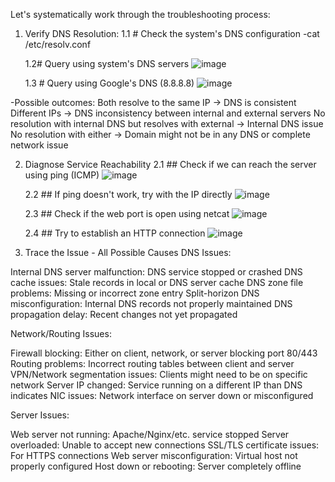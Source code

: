 Let's systematically work through the troubleshooting process:
1. Verify DNS Resolution:
  1.1 # Check the system's DNS configuration
   -cat /etc/resolv.conf
   
   1.2# Query using system's DNS servers
   ![image](https://github.com/user-attachments/assets/3fb0899e-a915-4588-b519-faf514b882b7)

   1.3 # Query using Google's DNS (8.8.8.8)
   ![image](https://github.com/user-attachments/assets/84c533a4-5636-415b-ad3e-2741d4cc5549)
   
  -Possible outcomes:
   Both resolve to the same IP → DNS is consistent
   Different IPs → DNS inconsistency between internal and external servers
   No resolution with internal DNS but resolves with external → Internal DNS issue
   No resolution with either → Domain might not be in any DNS or complete network issue
   
2. Diagnose Service Reachability
   2.1 ## Check if we can reach the server using ping (ICMP)
   ![image](https://github.com/user-attachments/assets/81b1715b-d790-4c5b-b268-e5d9c99c6f2d)

   2.2 ## If ping doesn't work, try with the IP directly
   ![image](https://github.com/user-attachments/assets/89f8447c-0a20-4e44-8a84-3b4702406364)

   2.3 ## Check if the web port is open using netcat
   ![image](https://github.com/user-attachments/assets/0df0ffd9-63e3-4a04-a056-790fec3de932)

   2.4 ## Try to establish an HTTP connection
   ![image](https://github.com/user-attachments/assets/9cd0516a-12e8-4c59-b097-74570ca0ba2a)

3. Trace the Issue - All Possible Causes
DNS Issues:

Internal DNS server malfunction: DNS service stopped or crashed
DNS cache issues: Stale records in local or DNS server cache
DNS zone file problems: Missing or incorrect zone entry
Split-horizon DNS misconfiguration: Internal DNS records not properly maintained
DNS propagation delay: Recent changes not yet propagated

Network/Routing Issues:

Firewall blocking: Either on client, network, or server blocking port 80/443
Routing problems: Incorrect routing tables between client and server
VPN/Network segmentation issues: Clients might need to be on specific network
Server IP changed: Service running on a different IP than DNS indicates
NIC issues: Network interface on server down or misconfigured

Server Issues:

Web server not running: Apache/Nginx/etc. service stopped
Server overloaded: Unable to accept new connections
SSL/TLS certificate issues: For HTTPS connections
Web server misconfiguration: Virtual host not properly configured
Host down or rebooting: Server completely offline

